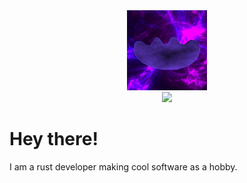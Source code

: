 <div id="header" align="center">
  <img src="pfp-rotating-flame-128.gif">
</div>
<div id="badges" align="center">
  <a href="https://discord.gg/qsBmyM9">
    <img src="https://img.shields.io/badge/Visit%20me%20at%20TTC-blue?logo=discord&logoColor=white&style=for-the-badge">
  </a>
</div>

# Hey there!

I am a rust developer making cool software as a hobby.
